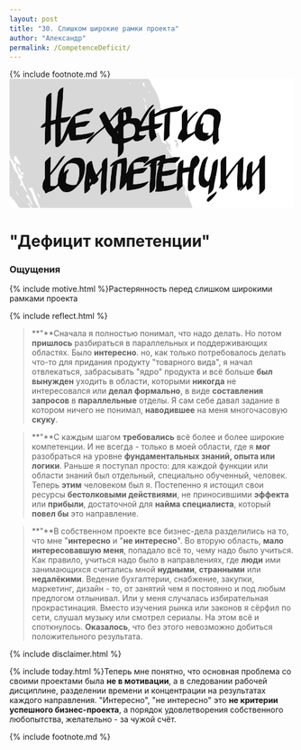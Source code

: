 ```yaml
---
layout: post
title: "30. Слишком широкие рамки проекта"
author: "Александр"
permalink: /CompetenceDeficit/
---
```

{% include footnote.md %}
<a href="/cards/">!["Слишком много надо знать и уметь"](/_img/30.svg)</a>
# "Дефицит компетенции"

### Ощущения
{% include motive.html %}Растерянность перед слишком широкими рамками проекта

{% include reflect.html %}
>**"**Сначала я полностью понимал, что надо делать. Но потом **пришлось** разбираться в параллельных и поддерживающих областях. Было **интересно**. но, как только потребовалось делать что-то для придания продукту "товарного вида", я начал отвлекаться, забрасывать "ядро" продукта и всё больше **был вынужден** уходить в области, которыми **никогда** не интересовался или **делал формально**, в виде **составления запросов** в **параллельные** отделы. Я  сам себе давал задание в котором ничего не понимал, **наводившее** на меня многочасовую **скуку**.

>**"**С каждым шагом **требовались** всё более и более широкие компетенции. И не всегда - только в моей области, где я **мог** разобраться на уровне **фундаментальных знаний, опыта или логики**. Раньше я поступал просто: для каждой функции или области знаний был отдельный, специально обученный, человек. Теперь **этим** человеком был я. Постепенно я истощил свои ресурсы **бестолковыми действиями**, не приносившими **эффекта** или **прибыли**, достаточной для **найма специалиста**, который **повел бы** это направление.

>**"**В собственном проекте все бизнес-дела разделились на то, что мне "**интересно** и "**не интересно**". Во вторую область, **мало интересовавшую меня**, попадало всё то, чему надо было учиться. Как правило, учиться надо было в направлениях, где **люди** ими занимающихся считались мной **нудными**, **странными** или **недалёкими**. Ведение бухгалтерии, снабжение, закупки, маркетинг, дизайн - то, от занятий чем я постоянно и под любым предлогом отлынивал. Или у меня случалась избирательная прокрастинация. Вместо изучения рынка или законов я сёрфил по сети, слушал музыку или смотрел сериалы. На этом всё и споткнулось. **Оказалось**, что без этого невозможно добиться положительного результата.

{% include disclaimer.html %}

{% include today.html %}Теперь мне понятно, что основная проблема со своими проектами была **не в мотивации**, а в следовании рабочей дисциплине, разделении времени и концентрации на результатах каждого направления. "Интересно", "не интересно" это **не критерии успешного бизнес-проекта**, а порядок удовлетворения собственного любопытства, желательно - за чужой счёт.

{% include footnote.md %}
